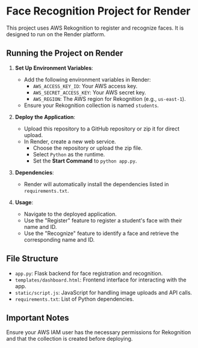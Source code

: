 # Face Recognition Project for Render

This project uses AWS Rekognition to register and recognize faces. It is designed to run on the Render platform.

## Running the Project on Render

1. **Set Up Environment Variables**:
   - Add the following environment variables in Render:
     - `AWS_ACCESS_KEY_ID`: Your AWS access key.
     - `AWS_SECRET_ACCESS_KEY`: Your AWS secret key.
     - `AWS_REGION`: The AWS region for Rekognition (e.g., `us-east-1`).
   - Ensure your Rekognition collection is named `students`.

2. **Deploy the Application**:
   - Upload this repository to a GitHub repository or zip it for direct upload.
   - In Render, create a new web service.
     - Choose the repository or upload the zip file.
     - Select `Python` as the runtime.
     - Set the **Start Command** to `python app.py`.

3. **Dependencies**:
   - Render will automatically install the dependencies listed in `requirements.txt`.

4. **Usage**:
   - Navigate to the deployed application.
   - Use the "Register" feature to register a student's face with their name and ID.
   - Use the "Recognize" feature to identify a face and retrieve the corresponding name and ID.

## File Structure

- `app.py`: Flask backend for face registration and recognition.
- `templates/dashboard.html`: Frontend interface for interacting with the app.
- `static/script.js`: JavaScript for handling image uploads and API calls.
- `requirements.txt`: List of Python dependencies.

## Important Notes

Ensure your AWS IAM user has the necessary permissions for Rekognition and that the collection is created before deploying.

